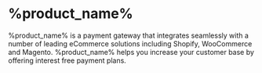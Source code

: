 <h1>%product_name%</h1>

%product_name% is a payment gateway that integrates seamlessly with a number of leading eCommerce solutions including Shopify, WooCommerce and Magento. %product_name% helps you increase your customer base by offering interest free payment plans.